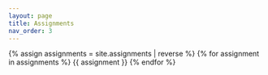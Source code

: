 ```yaml
---
layout: page
title: Assignments
nav_order: 3
---
```


{% assign assignments = site.assignments | reverse %}
{% for assignment in assignments %}
{{ assignment }}
{% endfor %}